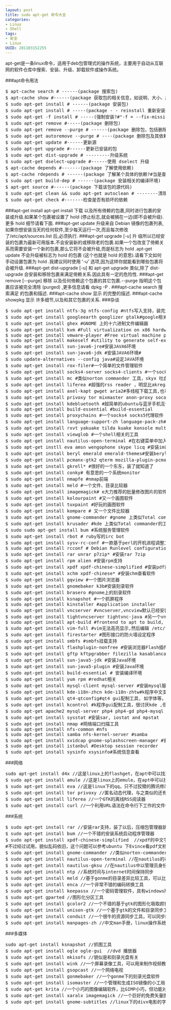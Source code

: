 ```yaml
---
layout: post
title: sudo apt-get 命令大全
categories:
- Linux
- Shell
tags:
- 安全
- Linux
UUID: 201103152255
---
```


apt-get是一条linux命令，适用于deb包管理式的操作系统，主要用于自动从互联网的软件仓库中搜索、安装、升级、卸载软件或操作系统。

###apt命令用法
<pre id="bash">
$ apt-cache search # ------(package 搜索包)
$ apt-cache show #------(package 获取包的相关信息，如说明、大小、版本等)
$ sudo apt-get install # ------(package 安装包)
$ sudo apt-get install # -----(package - - reinstall 重新安装包)
$ sudo apt-get -f install # -----(强制安装?#"-f = --fix-missing"当是修复安装吧...)
$ sudo apt-get remove #-----(package 删除包)
$ sudo apt-get remove --purge # ------(package 删除包，包括删除配置文件等)
$ sudo apt-get autoremove --purge # ----(package 删除包及其依赖的软件包+配置文件等（只对6.10有效，强烈推荐）)
$ sudo apt-get update #------更新源
$ sudo apt-get upgrade #------更新已安装的包
$ sudo apt-get dist-upgrade # ---------升级系统
$ sudo apt-get dselect-upgrade #------使用 dselect 升级
$ apt-cache depends #-------(package 了解使用依赖)
$ apt-cache rdepends # ------(package 了解某个具体的依赖?#当是查看该包被哪些包依赖吧...)
$ sudo apt-get build-dep # ------(package 安装相关的编译环境)
$ apt-get source #------(package 下载该包的源代码)
$ sudo apt-get clean && sudo apt-get autoclean # --------清理下载文件的存档 && 只清理过时的包
$ sudo apt-get check #-------检查是否有损坏的依赖
</pre>
###apt-get install
apt-get install <package>
下载 <package> 以及所有倚赖的包裹,同时进行包裹的安装或升级.如果某个包裹被设置了 hold (停止标志,就会被搁在一边(即不会被升级).更多 hold 细节请看下面.
###apt-get update
升级来自 Debian 镜像的包裹列表,如果你想安装当天的任何软件,至少每天运行一次,而且每次修改了/etc/apt/sources.list 后,必须执行.
###apt-get upgrade [-u]
升 级所以已经安装的包裹为最新可用版本.不会安装新的或移除老的包裹.如果一个包改变了倚赖关系而需要安装一个新的包裹,那么它将不会被升级,而是标志为 hold .apt-get update 不会升级被标志为 hold 的包裹 (这个也就是 hold 的意思).请看下文如何手动设置包裹为 hold .我建议同时使用 '-u' 选项,因为这样你就能看到哪些包裹将会被升级.
###apt-get dist-upgrade [-u]
和 apt-get upgrade 类似,除了 dist-upgrade 会安装和移除包裹来满足倚赖关系.因此具有一定的危险性.
###apt-get remove [--purge] <package>
移除 <package> 以及任何倚赖这个包裹的其它包裹.--purge 指明这个包裹应该被完全清除 (purged) ,更多信息请看 dpkg -P .
###apt-cache search <pattern>
搜索满足 <pattern> 的包裹和描述.
###apt-cache show <package>
显示 <package> 的完整的描述.
###apt-cache showpkg <package>
显示 <package> 许多细节,以及和其它包裹的关系.
###杂谈
<pre id="bash">
$ sudo apt-get install ntfs-3g ntfs-config #ntfs写入支持，装完后运行ntfs-config,把两个钩打上即可。楼下方法作废
$ sudo apt-get install googleearth googlizer gtalk#google相关，skyx友情提示:不推荐马甲 gtalk
$ sudo apt-get install ghex #GNOME 上的十六进制文件编辑器
$ sudo apt-get install kvm #Full virtualization on x86 hardware 推荐
$ sudo apt-get install vmware-player #Free virtual machine player from VMware
$ sudo apt-get install makeself #utility to generate self-extractable archives
$ sudo apt-get install sun-java6-jre#安装JAVA6环境
$ sudo apt-get install sun-java6-jdk #安装JAVA6环境#
$ sudo update-alternatives --config java#设定JAVA环境
$ sudo apt-get install rox-filer#一个简单的文件管理软件
$ sudo apt-get install socks4-server socks4-clients #一个socks 代理服务器/soks4代理客户端
$ sudo apt-get install mc #类似norton commander 工具，skyx 吐血推荐
$ sudo apt-get install liferea #超强的rss reader ，明显比akregator好用， 由zhuqin_83吐血推荐
$ sudo apt-get install axel-kapt gwget aria2#多线程下载工具,也可在论坛search 超强工具prozilla，由雕啸长空吐血推荐
$ sudo apt-get install privoxy tor mixmaster anon-proxy socat#突破风锁线和雁过无痕
$ sudo apt-get install kdebluetooth #超简单的ubuntu与蓝牙手机互传文件工具
$ sudo apt-get install build-essential #build-essential
$ sudo apt-get install proxychains #一个socks4 socks5代理软件 ，可以支持apt-get代理
$ sudo apt-get install language-support-zh language-pack-zh#安装中文语言支持
$ sudo apt-get install rxvt yakuake tilda kuake konsole multi-gnome-terminal pyqonsole #几个终端
$ sudo apt-get install viewglob #一个shell相关的工具
$ sudo apt-get install nautilus-open-terminal #在右键菜单中加入打开终端
$ sudo apt-get instll eva amsn wengophone skype licq #安装im语音视频聊天软件
$ sudo apt-get install beryl emerald emerald-themes#安装beryl
$ sudo apt-get install pcmanx-gtk2 qterm mozilla-plugin-pcmanx #安装bbs 客户端
$ sudo apt-get install gkrell* #很好的一个东东，装了就知道了
$ sudo apt-get install conky# 有意思的一个系统monitor
$ sudo apt-get install nmapfe #nmap前端
$ sudo apt-get install meld #一个文件、目录比较器
$ sudo apt-get install imagemagick# e大力推荐的批量修改图片的软件，现在论坛个别人在搞个人崇拜
$ sudo apt-get install kolourpaint #又一个画图软件
$ sudo apt-get install tuxpaint #好玩的画图软件
$ sudo apt-get install kompare # 又一个文件比较器
$ sudo apt-get install gnome-commander #gnome 上类似Total commander的工具
$ sudo apt-get install krusader #kde 上类似Total commander的工具
$ sudo sudo apt-get install bum #系统服务管理软件
$ sudo apt-get install rbot # ruby写的irc bot
$ sudo apt-get install sysv-rc-conf #一款基于perl的开机进程调整工具,sysv-rc-conf执行命令即可
$ sudo apt-get install rcconf # Debian Runlevel configuration tool
$ sudo apt-get install rar unrar p7zip* #安装rar 7zip
$ sudo apt-get install rpm alien #安装rpm支持
$ sudo apt-get install xpdf xpdf-chinese-simplified #安装pdf查看软件
$ sudo apt-get install xchm xpdf-chinese* #安装chm查看软件
$ sudo apt-get install gqview #一个图片浏览器
$ sudo apt-get install gnomebaker k3b#安装刻录软件
$ sudo apt-get install brasero #gnome上的刻录软件
$ sudo apt-get install ksnapshot #一个抓屏程序
$ sudo apt-get install kinstaller #application installer
$ sudo apt-get install vncserver #vncserver,vncview默认已经安装了
$ sudo apt-get install tightvncserver tightvnc-java #另一个vnc
$ sudo apt-get install apt-build #frontend to apt to build, optimize and install packages
$ sudo apt-get install vim-full #vim无法高亮显示,然后编辑 /etc/vim/vimrc,取消syntax on前面的"注释符号
$ sudo apt-get install firestarter #图形接口的防火墙设定程序
$ sudo apt-get install smbfs #smbfs挂载支持
$ sudo apt-get install flashplugin-nonfree #安装浏览器Flash插件
$ sudo apt-get install gftp kftpgrabber filezilla kasablanca#安装ftp客户端
$ sudo apt-get install sun-java5-jdk #安装Java环境
$ sudo apt-get install sun-java5-plugin #安装Java环境
$ sudo apt-get install build-essential # 安装编译环境
$ sudo apt-get install yum rpm #redhat相关
$ sudo apt-get install mysql-client mysql-server #安装mysql服务
$ sudo apt-get install kde-i18n-zhcn kde-i18n-zhtw#k程序中文支持，很讨厌kde ,但不太讨厌qt程序可以这样装
$ sudo apt-get install qt4-qtconfig#qt4 gui配制工具, 如字体等，很讨厌kde ,但不太讨厌qt程序可以这样装
$ sudo apt-get install kcontrol #k程序gui配制工具，很讨厌kde ,但不太讨厌qt程序可以这样装
$ sudo apt-get apache2 mysql-server php4 php4-gd php4-mysql #安装LAMP
$ sudo apt-get install sysstat #安装sar, iostat and mpstat
$ sudo apt-get install nmap #网络端口扫描工具
$ sudo apt-get install nfs-common #nfs
$ sudo apt-get install samba nfs-kernel-server #samba
$ sudo apt-get install xvidcap gnome-splashscreen-manager #安装屏幕视频录制 / splash 管理
$ sudo apt-get install istanbul #Desktop session recorder
$ sudo apt-get install sysinfo xsysinfo#系统信息查看
</pre>
###网络 
<pre id="bash">
sudo apt-get install d4x //这是linux上的flashget，在apt中可以找到
$ sudo apt-get install amule //这是linux上的emule，在apt中可以找到
$ sudo apt-get install eva //这是linux下的qq，只不过狡猾的腾讯修改了协议，用了eva以后再用就必须输入验证码才能进入
$ sudo apt-get install tor privoxy //匿名动态代理，与之类似的还有JAP和freedom，据说freedom速度更快一些
$ sudo apt-get install liferea //一个GTK的离线RSS阅读器
$ sudo apt-get install curl //一个利用URL语法在命令行下工作的文件传输工具
</pre>
###系统 
<pre id="bash">
$ sudo apt-get install rar //安装rar支持，装了以后，压缩包管理器就可以支持rar格式了
$ sudo apt-get install bum //一个不错的安装系统启动程序管理器
$ sudo apt-get install xpdf-chinese-simplified  //xpdf的中文字体支持，
#不过经过试用，貌似乱码依旧，这个问题可以参考ubuntu 下Evince看pdf文档的乱码解决方案 
$ sudo apt-get install gnome-commander //类似norton-commander的文件管理器，功能还不错，比较适合用惯了norton-commander的用户
$ sudo apt-get install nautilus-open-terminal //在nautilus的右键菜单里打开终端，要重登录才起效
$ sudo apt-get install nautilus-gksu //在nautilus中以管理员身份打开，要重登录才起效
$ sudo apt-get install ntp //系统时间与internet时间保持同步
$ sudo apt-get install meld //基于gonme的目录差异比较工具，可以比较文件夹和文件的变化
$ sudo apt-get install enca //一个非常不错的编码转换工具
$ sudo apt-get install keepassx //一个密码管理软件，具有windows版本和linux版本
$ sudo apt-get gparted //图形化分区工具
$ sudo apt-get install gcolor2 //一个不错的基于gtk的图形化吸取颜色的工具。
$ sudo apt-get install unison-gtk //一个基于gtk的文件和目录同步工具，具有比较和合并功能。
$ sudo apt-get install conduit //一个很牛的资源同步工具，可以同步网络相册，文件夹，邮件、照片等等资源，非常牛X
$ sudo apt-get install manpages-zh //中文man手册，linux操作系统的必备资料
</pre>
###多媒体 
<pre id="bash">
sudo apt-get install ksnapshot //抓图工具
$ sudo apt-get install ogle ogle-gui  //dvd 播放器
$ sudo apt-get install mkisofs //貌似是和刻录光盘有关
$ sudo apt-get install wink //一个屏幕录像工具，可以用来制作视频教程
$ sudo apt-get install gsopcast //一个网络电视
$ sudo apt-get install gonmebaker //一个gonme下的刻录光盘软件
$ sudo apt-get install isomaster //一个管理和生成ISO镜像的小工局，可以提取、修改、删除添加文件，功能挺全的。
$ sudo apt-get krita //一个小巧的图像编辑软件，比GIMP小巧，但功能对付一般的照片修改已经足够了。
$ sudo apt-get install xaralx imagemagick //一个巨好的免费矢量图绘制工具，功能不是一般的强，windows下收费，linux下免费。
$ sudo apt-get install gnome-subtitles //linux下的divx电影的字幕调校工具，可视化的哦
</pre>

